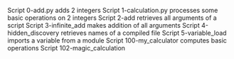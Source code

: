 Script 0-add.py adds 2 integers
Script 1-calculation.py processes some basic operations on 2 integers
Script 2-add retrieves all arguments of a script
Script 3-infinite_add makes addition of all arguments
Script 4-hidden_discovery retrieves names of a compiled file
Script 5-variable_load imports a variable from a module
Script 100-my_calculator computes basic operations
Script 102-magic_calculation

